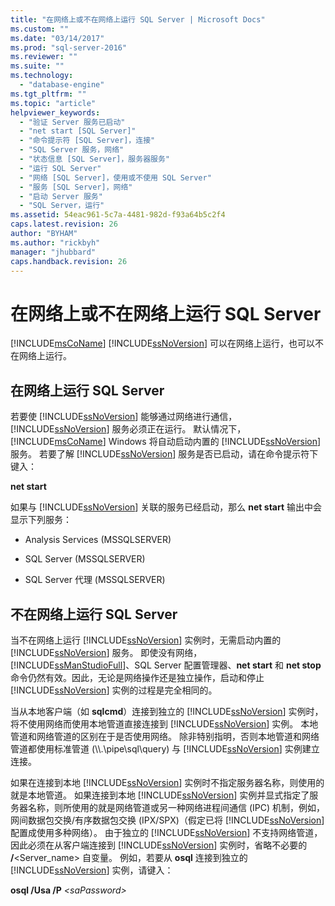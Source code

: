 ```yaml
---
title: "在网络上或不在网络上运行 SQL Server | Microsoft Docs"
ms.custom: ""
ms.date: "03/14/2017"
ms.prod: "sql-server-2016"
ms.reviewer: ""
ms.suite: ""
ms.technology: 
  - "database-engine"
ms.tgt_pltfrm: ""
ms.topic: "article"
helpviewer_keywords: 
  - "验证 Server 服务已启动"
  - "net start [SQL Server]"
  - "命令提示符 [SQL Server]，连接"
  - "SQL Server 服务，网络"
  - "状态信息 [SQL Server]，服务器服务"
  - "运行 SQL Server"
  - "网络 [SQL Server]，使用或不使用 SQL Server"
  - "服务 [SQL Server]，网络"
  - "启动 Server 服务"
  - "SQL Server，运行"
ms.assetid: 54eac961-5c7a-4481-982d-f93a64b5c2f4
caps.latest.revision: 26
author: "BYHAM"
ms.author: "rickbyh"
manager: "jhubbard"
caps.handback.revision: 26
---
```

# 在网络上或不在网络上运行 SQL Server
  [!INCLUDE[msCoName](../../includes/msconame-md.md)] [!INCLUDE[ssNoVersion](../../includes/ssnoversion-md.md)] 可以在网络上运行，也可以不在网络上运行。  
  
## 在网络上运行 SQL Server  
 若要使 [!INCLUDE[ssNoVersion](../../includes/ssnoversion-md.md)] 能够通过网络进行通信，[!INCLUDE[ssNoVersion](../../includes/ssnoversion-md.md)] 服务必须正在运行。 默认情况下，[!INCLUDE[msCoName](../../includes/msconame-md.md)] Windows 将自动启动内置的 [!INCLUDE[ssNoVersion](../../includes/ssnoversion-md.md)] 服务。 若要了解 [!INCLUDE[ssNoVersion](../../includes/ssnoversion-md.md)] 服务是否已启动，请在命令提示符下键入：  
  
 **net start**  
  
 如果与 [!INCLUDE[ssNoVersion](../../includes/ssnoversion-md.md)] 关联的服务已经启动，那么 **net start** 输出中会显示下列服务：  
  
-   Analysis Services (MSSQLSERVER)  
  
-   SQL Server (MSSQLSERVER)  
  
-   SQL Server 代理 (MSSQLSERVER)  
  
## 不在网络上运行 SQL Server  
 当不在网络上运行 [!INCLUDE[ssNoVersion](../../includes/ssnoversion-md.md)] 实例时，无需启动内置的 [!INCLUDE[ssNoVersion](../../includes/ssnoversion-md.md)] 服务。 即使没有网络，[!INCLUDE[ssManStudioFull](../../includes/ssmanstudiofull-md.md)]、SQL Server 配置管理器、**net start** 和 **net stop** 命令仍然有效。因此，无论是网络操作还是独立操作，启动和停止 [!INCLUDE[ssNoVersion](../../includes/ssnoversion-md.md)] 实例的过程是完全相同的。  
  
 当从本地客户端（如 **sqlcmd**）连接到独立的 [!INCLUDE[ssNoVersion](../../includes/ssnoversion-md.md)] 实例时，将不使用网络而使用本地管道直接连接到 [!INCLUDE[ssNoVersion](../../includes/ssnoversion-md.md)] 实例。 本地管道和网络管道的区别在于是否使用网络。 除非特别指明，否则本地管道和网络管道都使用标准管道 (\\\\.\pipe\sql\query) 与 [!INCLUDE[ssNoVersion](../../includes/ssnoversion-md.md)] 实例建立连接。  
  
 如果在连接到本地 [!INCLUDE[ssNoVersion](../../includes/ssnoversion-md.md)] 实例时不指定服务器名称，则使用的就是本地管道。 如果连接到本地 [!INCLUDE[ssNoVersion](../../includes/ssnoversion-md.md)] 实例并显式指定了服务器名称，则所使用的就是网络管道或另一种网络进程间通信 (IPC) 机制，例如，网间数据包交换/有序数据包交换 (IPX/SPX)（假定已将 [!INCLUDE[ssNoVersion](../../includes/ssnoversion-md.md)] 配置成使用多种网络）。 由于独立的 [!INCLUDE[ssNoVersion](../../includes/ssnoversion-md.md)] 不支持网络管道，因此必须在从客户端连接到 [!INCLUDE[ssNoVersion](../../includes/ssnoversion-md.md)] 实例时，省略不必要的 **/**<Server_name> 自变量。 例如，若要从 **osql** 连接到独立的 [!INCLUDE[ssNoVersion](../../includes/ssnoversion-md.md)] 实例，请键入：  
  
 **osql /Usa /P** *\<saPassword>*  
  
  
